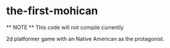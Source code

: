 the-first-mohican
=================

** NOTE **
This code will not compile currently


2d platformer game with an Native American as the protagonist.
